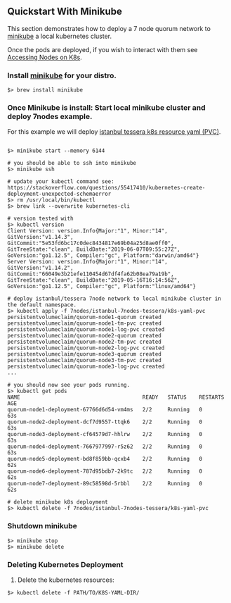 ## Quickstart With Minikube

This section demonstrates how to deploy a 7 node quorum network to [minikube](https://github.com/kubernetes/minikube) a local
kubernetes cluster. 

Once the pods are deployed, if you wish to interact with them see [Accessing Nodes on K8s](../README.md#accessing-nodes-on-k8s).

### Install [minikube](https://kubernetes.io/docs/setup/minikube/) for your distro.
```shell
$> brew install minikube
```

### Once Minikube is install: Start local minikube cluster and deploy 7nodes example. 

For this example we will deploy [istanbul tessera k8s resource yaml (PVC)](../7nodes/istanbul-7nodes-tessera/k8s-yaml-pvc).

```shell

$> minikube start --memory 6144

# you should be able to ssh into minikube
$> minikube ssh

# update your kubectl command see: https://stackoverflow.com/questions/55417410/kubernetes-create-deployment-unexpected-schemaerror 
$> rm /usr/local/bin/kubectl
$> brew link --overwrite kubernetes-cli

# version tested with
$> kubectl version
Client Version: version.Info{Major:"1", Minor:"14", GitVersion:"v1.14.3", GitCommit:"5e53fd6bc17c0dec8434817e69b04a25d8ae0ff0", GitTreeState:"clean", BuildDate:"2019-06-07T09:55:27Z", GoVersion:"go1.12.5", Compiler:"gc", Platform:"darwin/amd64"}
Server Version: version.Info{Major:"1", Minor:"14", GitVersion:"v1.14.2", GitCommit:"66049e3b21efe110454d67df4fa62b08ea79a19b", GitTreeState:"clean", BuildDate:"2019-05-16T16:14:56Z", GoVersion:"go1.12.5", Compiler:"gc", Platform:"linux/amd64"}

# deploy istanbul/tessera 7node network to local minikube cluster in the default namespace. 
$> kubectl apply -f 7nodes/istanbul-7nodes-tessera/k8s-yaml-pvc
persistentvolumeclaim/quorum-node1-quorum created
persistentvolumeclaim/quorum-node1-tm-pvc created
persistentvolumeclaim/quorum-node1-log-pvc created
persistentvolumeclaim/quorum-node2-quorum created
persistentvolumeclaim/quorum-node2-tm-pvc created
persistentvolumeclaim/quorum-node2-log-pvc created
persistentvolumeclaim/quorum-node3-quorum created
persistentvolumeclaim/quorum-node3-tm-pvc created
persistentvolumeclaim/quorum-node3-log-pvc created
...

# you should now see your pods running.
$> kubectl get pods
NAME                                       READY   STATUS    RESTARTS   AGE
quorum-node1-deployment-67766d6d54-vm4ms   2/2     Running   0          63s
quorum-node2-deployment-dcf7d9557-ttqk6    2/2     Running   0          63s
quorum-node3-deployment-cf64579d7-hhlrw    2/2     Running   0          63s
quorum-node4-deployment-7667977997-r5z62   2/2     Running   0          63s
quorum-node5-deployment-bd8f859bb-qcxb4    2/2     Running   0          62s
quorum-node6-deployment-787d95bdb7-2k9tc   2/2     Running   0          62s
quorum-node7-deployment-89c58598d-5rbbl    2/2     Running   0          62s

# delete minikube k8s deployment
$> kubectl delete -f 7nodes/istanbul-7nodes-tessera/k8s-yaml-pvc

```

### Shutdown minikube
```shell
$> minikube stop
$> minikube delete
```

### Deleting Kubernetes Deployment

1. Delete the kubernetes resources:
```shell
$> kubectl delete -f PATH/TO/K8S-YAML-DIR/
```
